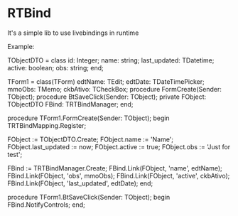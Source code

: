 # RTBind

It's a simple lib to use livebindings in runtime

Example:

TObjectDTO = class
    id: Integer;
    name: string;
    last_updated: TDatetime;
    active: boolean;
    obs: string;
end;

TForm1 = class(TForm)
   edtName: TEdit;
   edtDate: TDateTimePicker;
   mmoObs: TMemo;
   ckbAtivo: TCheckBox;
   procedure FormCreate(Sender: TObject); 
   procedure BtSaveClick(Sender: TObject);
private
   FObject: TObjectDTO
   FBind: TRTBindManager; 
end;

procedure TForm1.FormCreate(Sender: TObject); 
begin
  TRTBindMapping.Register<IRTBindMappingDelphi>;
  
  FObject := TObjectDTO.Create; 
  FObject.name := 'Name';
  FObject.last_updated := now;
  FObject.active := true;
  FObject.obs := 'Just for test';
     
  FBind := TRTBindManager.Create; 
  FBind.Link(FObject, 'name', edtName);
  FBind.Link(FObject, 'obs', mmoObs);
  FBind.Link(FObject, 'active', ckbAtivo);
  FBind.Link(FObject, 'last_updated', edtDate); 
end;

procedure TForm1.BtSaveClick(Sender: TObject); 
begin
  FBind.NotifyControls;
end;

